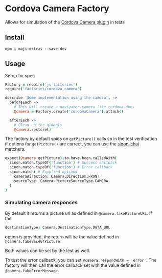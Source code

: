 # Cordova Camera Factory

Allows for simulation of the [Cordova Camera plugin][camera] in tests

## Install

`npm i maji-extras --save-dev`

## Usage

Setup for spec

```coffee
Factory = require('js-factories')
require('factories/cordova_camera')

describe 'Some implementation using the camera', ->
  beforeEach ->
    # This will create a navigator.camera like cordova does
    @camera = Factory.create('cordovaCamera').attach()

  afterEach ->
    # Clean up the globals
    @camera.restore()

```

The factory by default spies on `getPicture()` calls
so in the test verification if options for `getPicture()` are correct,
you can use the [sinon-chai] matchers.

```coffee
expect(@camera.getPicture).to.have.been.calledWith(
  sinon.match.typeOf('function') # Success callback
  sinon.match.typeOf('function') # Error callback
  sinon.match( # Supplied options
    cameraDirection: Camera.Direction.FRONT
    sourceType: Camera.PictureSourceType.CAMERA
  )
)
```

### Simulating camera responses

By default it returns a picture url as defined in `@camera.fakePictureURL`. If the

```coffee
destinationType: Camera.DestinationType.DATA_URL
```

option is provided, the return will be the value defined in `@camera.fakeBase64Picture`

Both values can be set by the test as well.

To test the error callback, you can set `@camera.respondWith = 'error'`.
The factory will then call the error callback set with the value defined in `@camera.fakeErrorMessage`.

[camera]: https://github.com/apache/cordova-plugin-camera
[sinon-chai]: https://github.com/domenic/sinon-chai
